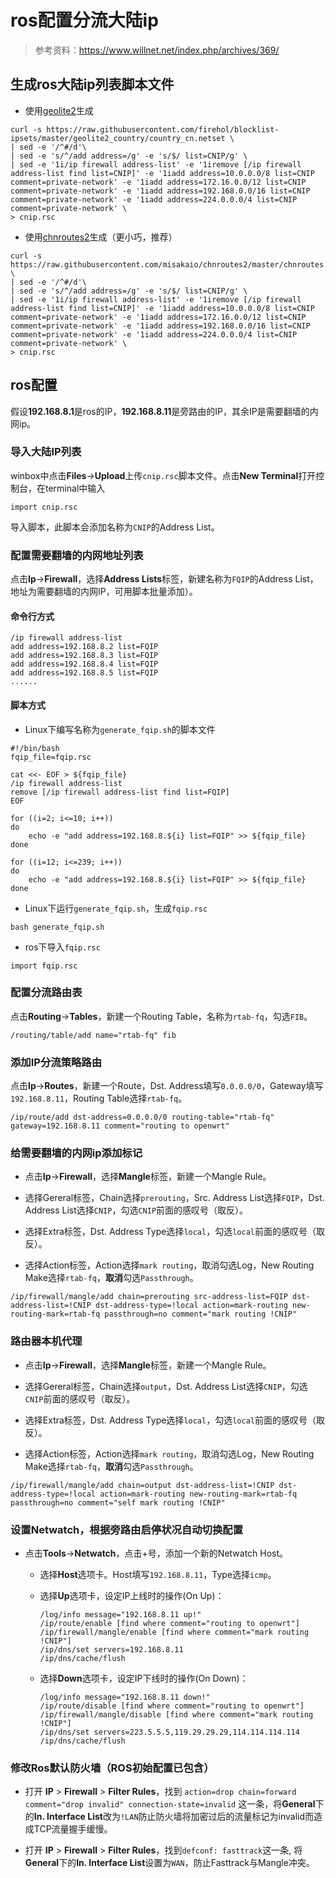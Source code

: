 # ros配置分流大陆ip

> 参考资料：<https://www.willnet.net/index.php/archives/369/>

## 生成ros大陆ip列表脚本文件

+ 使用[geolite2](https://github.com/firehol/blocklist-ipsets/tree/master/geolite2_country)生成

```shell
curl -s https://raw.githubusercontent.com/firehol/blocklist-ipsets/master/geolite2_country/country_cn.netset \
| sed -e '/^#/d'\
| sed -e 's/^/add address=/g' -e 's/$/ list=CNIP/g' \
| sed -e '1i/ip firewall address-list' -e '1iremove [/ip firewall address-list find list=CNIP]' -e '1iadd address=10.0.0.0/8 list=CNIP comment=private-network' -e '1iadd address=172.16.0.0/12 list=CNIP comment=private-network' -e '1iadd address=192.168.0.0/16 list=CNIP comment=private-network' -e '1iadd address=224.0.0.0/4 list=CNIP comment=private-network' \
> cnip.rsc
```

+ 使用[chnroutes2](https://github.com/misakaio/chnroutes2)生成（更小巧，推荐）

```shell
curl -s https://raw.githubusercontent.com/misakaio/chnroutes2/master/chnroutes.txt \
| sed -e '/^#/d'\
| sed -e 's/^/add address=/g' -e 's/$/ list=CNIP/g' \
| sed -e '1i/ip firewall address-list' -e '1iremove [/ip firewall address-list find list=CNIP]' -e '1iadd address=10.0.0.0/8 list=CNIP comment=private-network' -e '1iadd address=172.16.0.0/12 list=CNIP comment=private-network' -e '1iadd address=192.168.0.0/16 list=CNIP comment=private-network' -e '1iadd address=224.0.0.0/4 list=CNIP comment=private-network' \
> cnip.rsc
```

## ros配置

假设**192.168.8.1**是ros的IP，**192.168.8.11**是旁路由的IP，其余IP是需要翻墙的内网ip。

### 导入大陆IP列表

winbox中点击**Files**->**Upload**上传`cnip.rsc`脚本文件。点击**New Terminal**打开控制台，在terminal中输入

```shell
import cnip.rsc
```

导入脚本，此脚本会添加名称为`CNIP`的Address List。

### 配置需要翻墙的内网地址列表

点击**Ip**->**Firewall**，选择**Address Lists**标签，新建名称为`FQIP`的Address List，地址为需要翻墙的内网IP，可用脚本批量添加）。

#### 命令行方式

```shell
/ip firewall address-list
add address=192.168.8.2 list=FQIP
add address=192.168.8.3 list=FQIP
add address=192.168.8.4 list=FQIP
add address=192.168.8.5 list=FQIP
......
```

#### 脚本方式

+ Linux下编写名称为`generate_fqip.sh`的脚本文件

```shell
#!/bin/bash
fqip_file=fqip.rsc

cat <<- EOF > ${fqip_file}
/ip firewall address-list
remove [/ip firewall address-list find list=FQIP]
EOF

for ((i=2; i<=10; i++))
do
    echo -e "add address=192.168.8.${i} list=FQIP" >> ${fqip_file}
done

for ((i=12; i<=239; i++))
do
    echo -e "add address=192.168.8.${i} list=FQIP" >> ${fqip_file}
done
```

+ Linux下运行`generate_fqip.sh`，生成`fqip.rsc`

```shell
bash generate_fqip.sh
```

+ ros下导入`fqip.rsc`

```shell
import fqip.rsc
```

### 配置分流路由表

点击**Routing**->**Tables**，新建一个Routing Table，名称为`rtab-fq`，勾选`FIB`。

```shell
/routing/table/add name="rtab-fq" fib
```

### 添加IP分流策略路由

点击**Ip**->**Routes**，新建一个Route，Dst. Address填写`0.0.0.0/0`，Gateway填写`192.168.8.11`，Routing Table选择`rtab-fq`。

```shell
/ip/route/add dst-address=0.0.0.0/0 routing-table="rtab-fq" gateway=192.168.8.11 comment="routing to openwrt"
```

### 给需要翻墙的内网ip添加标记

+ 点击**Ip**->**Firewall**，选择**Mangle**标签，新建一个Mangle Rule。

+ 选择Gereral标签，Chain选择`prerouting`，Src. Address List选择`FQIP`，Dst. Address List选择`CNIP`，勾选`CNIP`前面的感叹号（取反）。

+ 选择Extra标签，Dst. Address Type选择`local`，勾选`local`前面的感叹号（取反）。

+ 选择Action标签，Action选择`mark routing`，取消勾选Log，New Routing Make选择`rtab-fq`，**取消**勾选`Passthrough`。

```shell
/ip/firewall/mangle/add chain=prerouting src-address-list=FQIP dst-address-list=!CNIP dst-address-type=!local action=mark-routing new-routing-mark=rtab-fq passthrough=no comment="mark routing !CNIP"
```

### 路由器本机代理

+ 点击**Ip**->**Firewall**，选择**Mangle**标签，新建一个Mangle Rule。

+ 选择Gereral标签，Chain选择`output`，Dst. Address List选择`CNIP`，勾选`CNIP`前面的感叹号（取反）。

+ 选择Extra标签，Dst. Address Type选择`local`，勾选`local`前面的感叹号（取反）。

+ 选择Action标签，Action选择`mark routing`，取消勾选Log，New Routing Make选择`rtab-fq`，**取消**勾选`Passthrough`。

```shell
/ip/firewall/mangle/add chain=output dst-address-list=!CNIP dst-address-type=!local action=mark-routing new-routing-mark=rtab-fq passthrough=no comment="self mark routing !CNIP"
```

### 设置Netwatch，根据旁路由启停状况自动切换配置

+ 点击**Tools**->**Netwatch**，点击+号，添加一个新的Netwatch Host。
  + 选择**Host**选项卡。Host填写`192.168.8.11`，Type选择`icmp`。
  + 选择**Up**选项卡，设定IP上线时的操作(On Up)：

    ```shell
    /log/info message="192.168.8.11 up!"
    /ip/route/enable [find where comment="routing to openwrt"]
    /ip/firewall/mangle/enable [find where comment="mark routing !CNIP"]
    /ip/dns/set servers=192.168.8.11
    /ip/dns/cache/flush
    ```

  + 选择**Down**选项卡，设定IP下线时的操作(On Down)：

    ```shell
    /log/info message="192.168.8.11 down!"
    /ip/route/disable [find where comment="routing to openwrt"]
    /ip/firewall/mangle/disable [find where comment="mark routing !CNIP"]
    /ip/dns/set servers=223.5.5.5,119.29.29.29,114.114.114.114
    /ip/dns/cache/flush
    ```

### 修改Ros默认防火墙（ROS初始配置已包含）

+ 打开 **IP** > **Firewall** > **Filter Rules**，找到 `action=drop chain=forward comment="drop invalid" connection-state=invalid` 这一条，将**General**下的**In. Interface List**改为`!LAN`防止防火墙将加密过后的流量标记为invalid而造成TCP流量握手缓慢。

+ 打开 **IP** > **Firewall** > **Filter Rules**，找到`defconf: fasttrack`这一条, 将**General**下的**In. Interface List**设置为`WAN`，防止Fasttrack与Mangle冲突。
